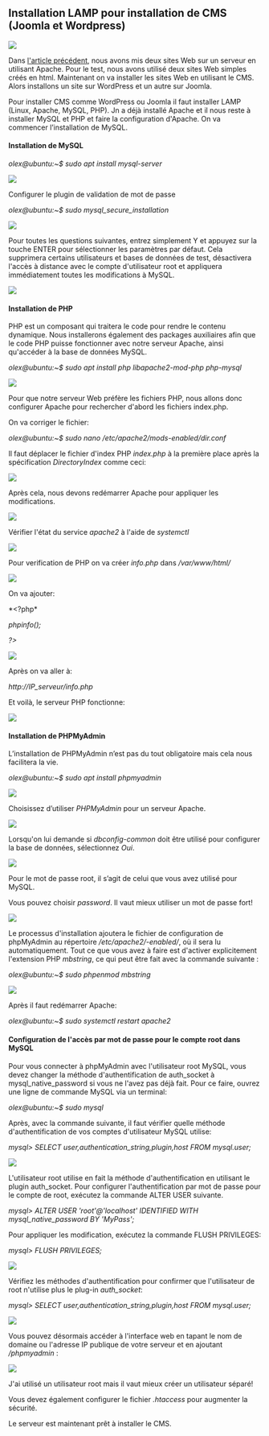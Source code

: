 Installation LAMP pour installation de CMS (Joomla et Wordpress)
----------------------------------------------------------------

![](images/php.jpg)

Dans [l'article précédent](https://olexdziuba.github.io/two_siteweb_UBUNTU_apache/), nous avons mis deux sites Web sur un serveur en utilisant Apache. Pour le test, nous avons utilisé deux sites Web simples créés en html. Maintenant on va installer les sites Web en utilisant le CMS. Alors installons un site sur WordPress et un autre sur Joomla.

Pour installer CMS comme WordPress ou Joomla il faut installer LAMP (Linux, Apache, MySQL, PHP). Jn a déjà installé Apache et il nous reste à installer MySQL et PHP et faire la configuration d'Apache. On va commencer l’installation de MySQL.

#### Installation de MySQL

*olex@ubuntu:\~\$ sudo apt install mysql-server*

![](images/php4.png)

Configurer le plugin de validation de mot de passe

*olex@ubuntu:\~\$ sudo mysql\_secure\_installation*

![](images/php19.png)

Pour toutes les questions suivantes, entrez simplement Y et appuyez sur la touche ENTER pour sélectionner les paramètres par défaut. Cela supprimera certains utilisateurs et bases de données de test, désactivera l'accès à distance avec le compte d'utilisateur root et appliquera immédiatement toutes les modifications à MySQL.

![](images/php17.png)

#### Installation de PHP 

PHP est un composant qui traitera le code pour rendre le contenu dynamique. Nous installerons également des packages auxiliaires afin que le code PHP puisse fonctionner avec notre serveur Apache, ainsi qu'accéder à la base de données MySQL.

*olex@ubuntu:\~\$ sudo apt install php libapache2-mod-php php-mysql*

![](images/php15.png)

Pour que notre serveur Web préfère les fichiers PHP, nous allons donc configurer Apache pour rechercher d'abord les fichiers index.php.

On va corriger le fichier:

*olex@ubuntu:\~\$ sudo nano /etc/apache2/mods-enabled/dir.conf*

Il faut déplacer le fichier d'index PHP *index.php* à la première place après la spécification *DirectoryIndex* comme ceci:

![](images/php16.png)

Après cela, nous devons redémarrer Apache pour appliquer les modifications.

![](images/php7.png)

Vérifier l'état du service *apache2* à l'aide de *systemctl*

![](images/php13.png)

Pour verification de PHP on va créer *info.php* dans */var/www/html/*

![](images/php6.png)

On va ajouter:

\*<?php*

*phpinfo();*

*?\>*

![](images/php3.png)

Après on va aller à:

*http://IP_serveur/info.php*

Et voilà, le serveur PHP fonctionne:

![](images/php11.png)



#### Installation de PHPMyAdmin

L’installation de PHPMyAdmin n’est pas du tout obligatoire mais cela nous facilitera la vie.

*olex@ubuntu:\~\$ sudo apt install phpmyadmin*

![](images/php14.png)

Choisissez d’utiliser *PHPMyAdmin* pour un serveur Apache.

![](images/php2.png)

Lorsqu'on lui demande si *dbconfig-common* doit être utilisé pour configurer la base de données, sélectionnez *Oui*.

![](images/php5.png)

Pour le mot de passe root, il s’agit de celui que vous avez utilisé pour MySQL.

Vous pouvez choisir *password*. Il vaut mieux utiliser un mot de passe fort!

![](images/php9.png)

Le processus d'installation ajoutera le fichier de configuration de phpMyAdmin au répertoire */etc/apache2/-enabled/*, où il sera lu automatiquement. Tout ce que vous avez à faire est d'activer explicitement l'extension PHP *mbstring*, ce qui peut être fait avec la commande suivante :

*olex@ubuntu:\~\$ sudo phpenmod mbstring*

![](images/php10.png)

Après il faut redémarrer Apache:

*olex@ubuntu:\~\$ sudo systemctl restart apache2*

#### Configuration de l'accès par mot de passe pour le compte root dans MySQL

Pour vous connecter à phpMyAdmin avec l'utilisateur root MySQL, vous devez changer la méthode d'authentification de auth\_socket à mysql\_native\_password si vous ne l'avez pas déjà fait. Pour ce faire, ouvrez une ligne de commande MySQL via un terminal:

*olex@ubuntu:\~\$ sudo mysql*

Après, avec la commande suivante, il faut vérifier quelle méthode d'authentification de vos comptes d'utilisateur MySQL utilise:

*mysql\> SELECT user,authentication\_string,plugin,host FROM mysql.user;*

![](images/php1.png)

L'utilisateur root utilise en fait la méthode d'authentification en utilisant le plugin auth\_socket. Pour configurer l'authentification par mot de passe pour le compte de root, exécutez la commande ALTER USER suivante.

*mysql\> ALTER USER 'root'@'localhost' IDENTIFIED WITH mysql\_native\_password BY 'MyPass';*

Pour appliquer les modification, exécutez la commande FLUSH PRIVILEGES:

*mysql\> FLUSH PRIVILEGES;*

![](images/php12.png)

Vérifiez les méthodes d'authentification pour confirmer que l'utilisateur de root n'utilise plus le plug-in *auth\_socket*:

*mysql\> SELECT user,authentication\_string,plugin,host FROM mysql.user;*

![](images/php8.png)



Vous pouvez désormais accéder à l'interface web en tapant le nom de domaine ou l'adresse IP publique de votre serveur et en ajoutant */phpmyadmin* :

![](images/php18.png)

J'ai utilisé un utilisateur root mais il vaut mieux créer un utilisateur séparé!

Vous devez également configurer le fichier *.htaccess* pour augmenter la sécurité.

Le serveur est maintenant prêt à installer le CMS.

